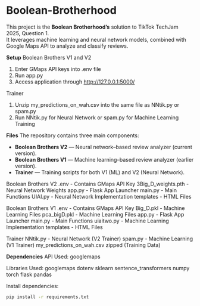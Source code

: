 # Boolean-Brotherhood

This project is the **Boolean Brotherhood’s** solution to TikTok TechJam 2025, Question 1.  
It leverages machine learning and neural network models, combined with Google Maps API to analyze and classify reviews.  

**Setup**
Boolean Brothers V1 and V2
1) Enter GMaps API keys into .env file
2) Run app.py
3) Access application through http://127.0.0.1:5000/

Trainer
1) Unzip my_predictions_on_wah.csv into the same file as NNtik.py or spam.py
2) Run NNtik.py for Neural Network or spam.py for Machine Learning Training

**Files**
The repository contains three main components:  
- **Boolean Brothers V2** — Neural network–based review analyzer (current version).  
- **Boolean Brothers V1** — Machine learning–based review analyzer (earlier version).  
- **Trainer** — Training scripts for both V1 (ML) and V2 (Neural Network).  

Boolean Brothers V2
.env - Contains GMaps API Key
3Big_D_weights.pth - Neural Network Weights
app.py - Flask App Launcher
main.py - Main Functions
UIAI.py - Neural Network Implementation
templates - HTML Files

Boolean Brothers V1
.env - Contains GMaps API Key
Big_D.pkl - Machine Learning Files
pca_bigD.pkl - Machine Learning Files
app.py - Flask App Launcher
main.py - Main Functions
uiaitwo.py - Machine Learning Implementation
templates - HTML Files

Trainer
NNtik.py - Neural Network (V2 Trainer)
spam.py - Machine Learning (V1 Trainer)
my_predictions_on_wah.csv zipped (Training Data)

**Dependencies**
API Used:
googlemaps

Libraries Used:
googlemaps
dotenv
sklearn
sentence_transformers
numpy
torch
flask
pandas

Install dependencies:
```bash
pip install -r requirements.txt
